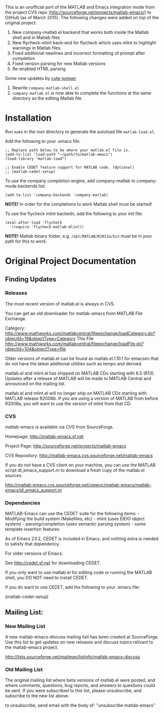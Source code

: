 This is an unofficial port of the MATLAB and Emacs integration mode from the project CVS repo  (http://sourceforge.net/projects/matlab-emacs/) to GitHub (as of March 2015). The following changes were added on top of the original project:

1. New company-matlab.el backend that works both inside the Matlab shell and in Matlab files
2. New flycheck-mlint back-end for flycheck which uses mlint to highlight warnings in Matlab files.
3. Fixed additional newlines and incorrect formatting of prompt after completion
4. Fixed version parsing for new Matlab versions
5. Re-enabled HTML parsing

Some new updates by [cute-jumper](https://github.com/cute-jumper)

1. Rewrite `company-matlab-shell.el`
2. `company-matlab.el` is now able to complete the functions at the same
   directory as the editing Matlab file.

# Installation

Run `make` in the root directory to generate the autoload file `matlab-load.el`.


Add the following to your .emacs file:

```
;; Replace path below to be where your matlab.el file is.
(add-to-list 'load-path "~/path/to/matlab-emacs")
(load-library "matlab-load")

;; Enable CEDET feature support for MATLAB code. (Optional)
;; (matlab-cedet-setup)
```

To use the company completion engine, add company-matlab to company-mode backends list:

```
(add-to-list 'company-backends 'company-matlab)
```

**NOTE!** In order for the completions to work Matlab shell must be started!

To use the flycheck mlint backedn, add the following to your init file:

```
(eval-after-load 'flycheck
  '(require 'flycheck-matlab-mlint))
```

**NOTE!** Matlab binary folder, e.g. `/opt/MATLAB/R2013a/bin` must be in your path for this to work.


# Original Project Documentation

## Finding Updates

### Releases

   The most recent version of matlab.el is always in CVS.

   You can get an old downloader for matlab-emacs from MATLAB File Exchange.

   Category:
   http://www.mathworks.com/matlabcentral/fileexchange/loadCategory.do?objectId=19&objectType=Category
   This File
   http://www.mathworks.com/matlabcentral/fileexchange/loadFile.do?objectId=104&objectType=file

   Older versions of matlab.el can be found as matlab.el.1.10.1
   for emacsen that do not have the latest additional utilities such
   as tempo and derived.

   matlab.el and mlint.el has shipped on MATLAB CDs starting with 6.5
   (R13).  Updates after a release of MATLAB will be made to MATLAB
   Central and announced on the mailing list.

   matlab.el and mlint.el will no longer ship on MATLAB CDs starting
   with MATLAB release R2008b.  If you are using a version of MATLAB
   from before R2008a, you will want to use the version of mlint from
   that CD.

### CVS

   matlab-emacs is available via CVS from SourceForge.

   Homepage:
   http://matlab-emacs.sf.net

   Project Page:
   http://sourceforge.net/projects/matlab-emacs

   CVS Repository:
   http://matlab-emacs.cvs.sourceforge.net/matlab-emacs

   If you do not have a CVS client on your machine, you can use the
   MATLAB script dl_emacs_support.m to download a fresh copy of the
   matlab.el sources.

   http://matlab-emacs.cvs.sourceforge.net/viewvc/matlab-emacs/matlab-emacs/dl_emacs_support.m

### Dependancies

   MATLAB-Emacs can use the CEDET suite for the following items:
	- Modifying the build system (Makefiles, etc)
	- mlint (uses EIEIO object system)
	- parsing/completion (uses semantic parsing system)
        - some template insertion features

   As of Emacs 23.2, CEDET is included in Emacs, and nothing extra
   is needed to satisfy that dependency.

   For older versions of Emacs:

   See http://cedet.sf.net for downloading CEDET.

   If you only want to use matlab.el for editing code or running the
   MATLAB shell, you DO NOT need to install CEDET.

   If you do want to use CEDET, add the following to your .emacs file:

   (matlab-cedet-setup)

## Mailing List:

### New Mailing List

   A new matlab-emacs-discuss mailing lisit has been created at
   SourceForge.  Use this list to get updates on new releases and
   discuss topics relivant to the matlab-emacs project.

   http://lists.sourceforge.net/mailman/listinfo/matlab-emacs-discuss

### Old Mailing List

   The original mailing list where beta versions of matlab.el were
   posted, and where comments, questions, bug reports, and answers to
   questions could be sent.  If you were subscribed to this list,
   please unsubscribe, and subscribe to the new list above.

   to unsubscribe, send email with the body of: "unsubscribe matlab-emacs"
